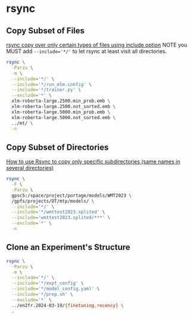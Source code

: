 # rsync

## Copy Subset of Files

[rsync copy over only certain types of files using include option](https://stackoverflow.com/a/11111793)
NOTE you MUST add `--include='*/'` to let rsync at least visit all directories.

```sh
rsync \
  -Parzu \
  -m \
  --include='*/' \
  --include='*/run_mlm.config' \
  --include='*/trainer.py' \
  --exclude='*' \
  xlm-roberta-large.2500.min_prob.emb \
  xlm-roberta-large.2500.not_sorted.emb \
  xlm-roberta-large.5000.min_prob.emb \
  xlm-roberta-large.5000.not_sorted.emb \
  ../mt/ \
  -n
```

## Copy Subset of Directories

[How to use Rsync to copy only specific subdirectories (same names in several directories)](https://stackoverflow.com/questions/15687755/how-to-use-rsync-to-copy-only-specific-subdirectories-same-names-in-several-dir)

```sh
rsync \
  -F \
  -Parzu \
  gpsc5:/space/project/portage/models/WMT2023 \
  /gpfs/projects/DT/mtp/models/ \
  --include='*/' \
  --include='*/wmttest2023.splited' \
  --include='wmttest2023.splited/***' \
  --exclude='*' \
  -n
```

## Clone an Experiment's Structure

```sh
rsync \
  -Parzu \
  -m \
  --include='*/' \
  --include='*/expt_config' \
  --include='*/model_config.yaml' \
  --include='*/prep.sh' \
  --exclude='*' \
  ../en2fr.2024-03-19/{finetuning,recency} \
  .
```

